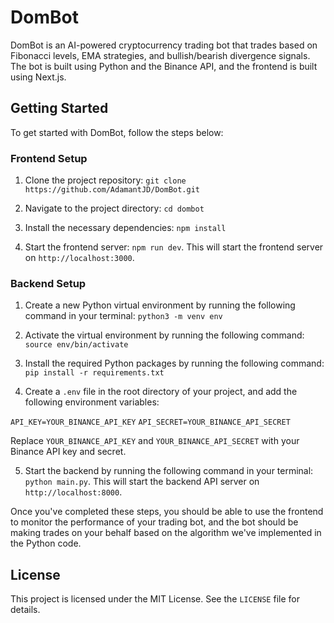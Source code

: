 # DomBot

DomBot is an AI-powered cryptocurrency trading bot that trades based on Fibonacci levels, EMA strategies, and bullish/bearish divergence signals. The bot is built using Python and the Binance API, and the frontend is built using Next.js.

## Getting Started

To get started with DomBot, follow the steps below:

### Frontend Setup

1. Clone the project repository: `git clone https://github.com/AdamantJD/DomBot.git`

2. Navigate to the project directory: `cd dombot`

3. Install the necessary dependencies: `npm install`

4. Start the frontend server: `npm run dev`. This will start the frontend server on `http://localhost:3000`.

### Backend Setup

1. Create a new Python virtual environment by running the following command in your terminal: `python3 -m venv env`

2. Activate the virtual environment by running the following command: `source env/bin/activate`

3. Install the required Python packages by running the following command: `pip install -r requirements.txt`

4. Create a `.env` file in the root directory of your project, and add the following environment variables:

`API_KEY=YOUR_BINANCE_API_KEY`
`API_SECRET=YOUR_BINANCE_API_SECRET`


Replace `YOUR_BINANCE_API_KEY` and `YOUR_BINANCE_API_SECRET` with your Binance API key and secret.

5. Start the backend by running the following command in your terminal: `python main.py`. This will start the backend API server on `http://localhost:8000`.

Once you've completed these steps, you should be able to use the frontend to monitor the performance of your trading bot, and the bot should be making trades on your behalf based on the algorithm we've implemented in the Python code.

## License

This project is licensed under the MIT License. See the `LICENSE` file for details.
